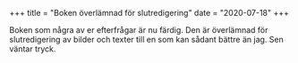 +++
title = "Boken överlämnad för slutredigering"
date = "2020-07-18"
+++

Boken som några av er efterfrågar är nu färdig. Den är överlämnad för slutredigering av bilder och texter till en som kan sådant bättre än jag. Sen väntar tryck.

<script defer src="https://cdn.commento.io/js/commento.js"></script>
<div id="commento"></div>
